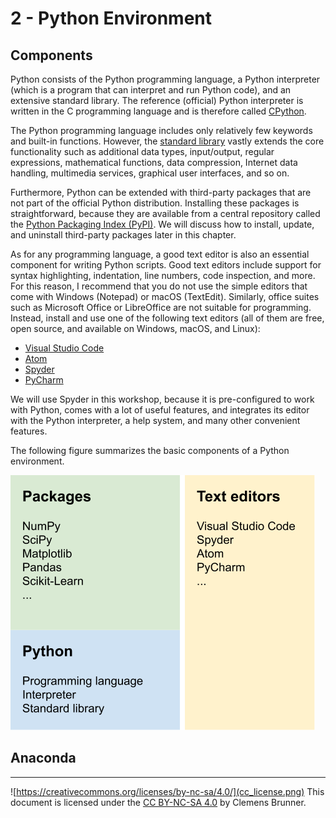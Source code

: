 2 - Python Environment
======================
Components
----------
Python consists of the Python programming language, a Python interpreter (which is a program that can interpret and run Python code), and an extensive standard library. The reference (official) Python interpreter is written in the C programming language and is therefore called [CPython](https://github.com/python/cpython).

The Python programming language includes only relatively few keywords and built-in functions. However, the [standard library](https://docs.python.org/3/library/) vastly extends the core functionality such as additional data types, input/output, regular expressions, mathematical functions, data compression, Internet data handling, multimedia services, graphical user interfaces, and so on.

Furthermore, Python can be extended with third-party packages that are not part of the official Python distribution. Installing these packages is straightforward, because they are available from a central repository called the [Python Packaging Index (PyPI)](https://pypi.org). We will discuss how to install, update, and uninstall third-party packages later in this chapter.

As for any programming language, a good text editor is also an essential component for writing Python scripts. Good text editors include support for syntax highlighting, indentation, line numbers, code inspection, and more. For this reason, I recommend that you do not use the simple editors that come with Windows (Notepad) or macOS (TextEdit). Similarly, office suites such as Microsoft Office or LibreOffice are not suitable for programming. Instead, install and use one of the following text editors (all of them are free, open source, and available on Windows, macOS, and Linux):

- [Visual Studio Code](https://code.visualstudio.com)
- [Atom](https://atom.io)
- [Spyder](https://www.spyder-ide.org)
- [PyCharm](https://www.jetbrains.com/pycharm/)

We will use Spyder in this workshop, because it is pre-configured to work with Python, comes with a lot of useful features, and integrates its editor with the Python interpreter, a help system, and many other convenient features.



The following figure summarizes the basic components of a Python environment.

![Python components](python_components.png)

Anaconda
--------


---
![https://creativecommons.org/licenses/by-nc-sa/4.0/](cc_license.png) This document is licensed under the [CC BY-NC-SA 4.0](https://creativecommons.org/licenses/by-nc-sa/4.0/) by Clemens Brunner.